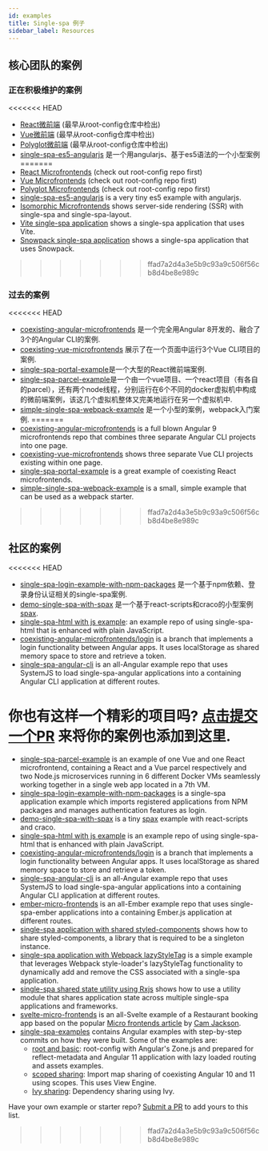 ```yaml
---
id: examples
title: Single-spa 例子
sidebar_label: Resources
---
```


## 核心团队的案例

### 正在积极维护的案例

<<<<<<< HEAD
- [React微前端](https://github.com/react-microfrontends) (最早从root-config仓库中检出)
- [Vue微前端](https://github.com/vue-microfrontends) (最早从root-config仓库中检出)
- [Polyglot微前端](https://github.com/polyglot-microfrontends) (最早从root-config仓库中检出)
- [single-spa-es5-angularjs](https://github.com/joeldenning/single-spa-es5-angularjs) 是一个用angularjs、基于es5语法的一个小型案例
=======
- [React Microfrontends](https://github.com/react-microfrontends) (check out root-config repo first)
- [Vue Microfrontends](https://github.com/vue-microfrontends) (check out root-config repo first)
- [Polyglot Microfrontends](https://github.com/polyglot-microfrontends) (check out root-config repo first)
- [single-spa-es5-angularjs](https://github.com/joeldenning/single-spa-es5-angularjs) is a very tiny es5 example with angularjs.
- [Isomorphic Microfrontends](https://github.com/isomorphic-microfrontends) shows server-side rendering (SSR) with single-spa and single-spa-layout.
- [Vite single-spa application](https://github.com/joeldenning/vite-single-spa-example) shows a single-spa application that uses Vite.
- [Snowpack single-spa application](https://github.com/joeldenning/snowpack-single-spa-example) shows a single-spa application that uses Snowpack.
>>>>>>> ffad7a2d4a3e5b9c93a9c506f56cb8d4be8e989c

### 过去的案例

<<<<<<< HEAD
- [coexisting-angular-microfrontends](https://github.com/joeldenning/coexisting-angular-microfrontends) 是一个完全用Angular 8开发的、融合了3个的Angular CLI的案例.
- [coexisting-vue-microfrontends](https://github.com/joeldenning/coexisting-vue-microfrontends) 展示了在一个页面中运行3个Vue CLI项目的案例.
- [single-spa-portal-example](https://gitlab.com/TheMcMurder/single-spa-portal-example)是一个大型的React微前端案例.
- [single-spa-parcel-example](https://github.com/Guillembonet/single-spa-parcel-example)是一个由一个vue项目、一个react项目（有各自的parcel），还有两个node线程，分别运行在6个不同的docker虚拟机中构成的微前端案例，该这几个虚拟机整体又完美地运行在另一个虚拟机中.
- [simple-single-spa-webpack-example](https://github.com/joeldenning/simple-single-spa-webpack-example) 是一个小型的案例，webpack入门案例.
=======
- [coexisting-angular-microfrontends](https://github.com/joeldenning/coexisting-angular-microfrontends) is a full blown Angular 9 microfrontends repo that combines three separate Angular CLI projects into one page.
- [coexisting-vue-microfrontends](https://github.com/joeldenning/coexisting-vue-microfrontends) shows three separate Vue CLI projects existing within one page.
- [single-spa-portal-example](https://gitlab.com/TheMcMurder/single-spa-portal-example) is a great example of coexisting React microfrontends.
- [simple-single-spa-webpack-example](https://github.com/joeldenning/simple-single-spa-webpack-example) is a small, simple example that can be used as a webpack starter.
>>>>>>> ffad7a2d4a3e5b9c93a9c506f56cb8d4be8e989c

## 社区的案例

<<<<<<< HEAD
- [single-spa-login-example-with-npm-packages](https://github.com/jualoppaz/single-spa-login-example-with-npm-packages) 是一个基于npm依赖、登录身份认证相关的single-spa案例.
- [demo-single-spa-with-spax](https://github.com/crossjs/spax/tree/master/packages/demo-single-spa) 是一个基于react-scripts和craco的小型案例 [spax](https://spax.js.org).
- [single-spa-html with js example](https://github.com/filoxo/single-spa-html-with-js-example): an example repo of using single-spa-html that is enhanced with plain JavaScript.
- [coexisting-angular-microfrontends/login](https://github.com/Vallerious/coexisting-angular-microfrontends/tree/feature/login) is a branch that implements a login functionality between Angular apps. It uses localStorage as shared memory space to store and retrieve a token.
- [single-spa-angular-cli](https://github.com/matt-gold/single-spa-angular-cli) is an all-Angular example repo that uses SystemJS to load single-spa-angular applications into a containing Angular CLI application at different routes.

你也有这样一个精彩的项目吗? [点击提交一个PR](https://github.com/single-spa/single-spa.js.org/edit/master/docs/examples.md) 来将你的案例也添加到这里.
=======
- [single-spa-parcel-example](https://github.com/Guillembonet/single-spa-parcel-example) is an example of one Vue and one React microfrontend, containing a React and a Vue parcel respectively and two Node.js microservices running in 6 different Docker VMs seamlessly working together in a single web app located in a 7th VM.
- [single-spa-login-example-with-npm-packages](https://github.com/jualoppaz/single-spa-login-example-with-npm-packages) is a single-spa application example which imports registered applications from NPM packages and manages authentication features as login.
- [demo-single-spa-with-spax](https://github.com/crossjs/spax/tree/master/packages/demo-single-spa) is a tiny [spax](https://spax.js.org) example with react-scripts and craco.
- [single-spa-html with js example](https://github.com/filoxo/single-spa-html-with-js-example) is an example repo of using single-spa-html that is enhanced with plain JavaScript.
- [coexisting-angular-microfrontends/login](https://github.com/Vallerious/coexisting-angular-microfrontends/tree/feature/login) is a branch that implements a login functionality between Angular apps. It uses localStorage as shared memory space to store and retrieve a token.
- [single-spa-angular-cli](https://github.com/matt-gold/single-spa-angular-cli) is an all-Angular example repo that uses SystemJS to load single-spa-angular applications into a containing Angular CLI application at different routes.
- [ember-micro-frontends](https://github.com/ember-micro-frontends) is an all-Ember example repo that uses single-spa-ember applications into a containing Ember.js application at different routes.
- [single-spa application with shared styled-components](https://github.com/filoxo/single-spa-example-shared-styled-components) shows how to share styled-components, a library that is required to be a singleton instance.
- [single-spa application with Webpack lazyStyleTag](https://github.com/filoxo/single-spa-example-webpack-lazystyletag) is a simple example that leverages Webpack style-loader's lazyStyleTag functionality to dynamically add and remove the CSS associated with a single-spa application.
- [single-spa shared state utility using Rxjs](https://github.com/filoxo/single-spa-example-rxjs-shared-state) shows how to use a utility module that shares application state across multiple single-spa applications and frameworks.
- [svelte-micro-frontends](https://github.com/svelte-micro-frontends) is an all-Svelte example of a Restaurant booking app based on the popular [Micro frontends article](https://martinfowler.com/articles/micro-frontends.html) by [Cam Jackson](https://twitter.com/thecamjackson).
- [single-spa-examples](https://github.com/daniloesk/single-spa-examples/) contains Angular examples with step-by-step commits on how they were built. Some of the examples are:
  - [root and basic](https://github.com/daniloesk/single-spa-examples/tree/v20201211-registration): root-config with Angular's Zone.js and prepared for reflect-metadata and Angular 11 application with lazy loaded routing and assets examples.
  - [scoped sharing](https://github.com/daniloesk/single-spa-examples/tree/v20201215-scoped-importmap): Import map sharing of coexisting Angular 10 and 11 using scopes. This uses View Engine.
  - [Ivy sharing](https://github.com/daniloesk/single-spa-examples/tree/v20201217-importmap-ivy): Dependency sharing using Ivy.


Have your own example or starter repo? [Submit a PR](https://github.com/single-spa/single-spa.js.org/edit/master/website/versioned_docs/version-5.x/examples.md) to add yours to this list.
>>>>>>> ffad7a2d4a3e5b9c93a9c506f56cb8d4be8e989c
